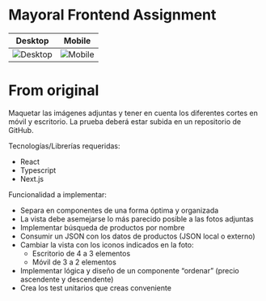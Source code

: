 # Mayoral Frontend Assignment

|  Desktop | Mobile |
|:--------:|:------:|
| ![Desktop](./.github/desktop.png) | ![Mobile](./.github/mobile.png)  |
# From original 
Maquetar las imágenes adjuntas y tener en cuenta los diferentes cortes en móvil y escritorio. La prueba deberá estar subida en un repositorio de GitHub.

Tecnologías/Librerías requeridas:

-	React
-	Typescript
-	Next.js

Funcionalidad a implementar:

- Separa en componentes de una forma óptima y organizada
- La vista debe asemejarse lo más parecido posible a las fotos adjuntas
- Implementar búsqueda de productos por nombre
- Consumir un JSON con los datos de productos (JSON local o externo)
- Cambiar la vista con los iconos indicados en la foto: 
  - Escritorio de 4 a 3 elementos
  - Móvil de 3 a 2 elementos
- Implementar lógica y diseño de un componente “ordenar” (precio ascendente y descendente)
- Crea los test unitarios que creas conveniente
